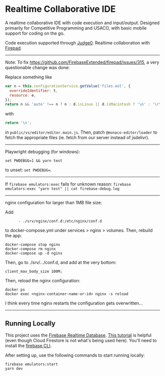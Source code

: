 # Realtime Collaborative IDE

A realtime collaborative IDE with code execution and input/output. Designed primarily for Competitive Programming and USACO, with basic mobile support for coding on the go.

Code execution supported through [Judge0](https://judge0.com/). Realtime collaboration with [Firepad](https://firepad.io/).

---

Note: To fix https://github.com/FirebaseExtended/firepad/issues/315, a very questionable change was done:

Replace something like

```javascript
var n = this.configurationService.getValue('files.eol', {
  overrideIdentifier: t,
  resource: e,
});
return n && 'auto' !== n ? n : d.isLinux || d.isMacintosh ? '\n' : '\r\n';
```

with

```javascript
return '\n';
```

in `public/vs/editor/editor.main.js`. Then, patch `@monaco-editor/loader` to fetch the appropriate files (ie. fetch from our server instead of jsdelivr).

---

Playwright debugging (for windows):

```
set PWDEBUG=1 && yarn test
```

to unset: `set PWDEBUG=`.

---

If `firebase emulators:exec` fails for unknown reason: `firebase emulators:exec "yarn test" || cat firebase-debug.log`

---

nginx configuration for larger than 1MB file size:

Add

```
      - ./srv/nginx/conf.d:/etc/nginx/conf.d
```

to docker-compose.yml under services > nginx > volumes. Then, rebuild the app:

```
docker-compose stop nginx
docker-compose rm nginx
docker-compose up -d nginx
```

Then, go to ./srv/.../conf.d, and add at the very bottom:

```
client_max_body_size 100M;
```

Then, reload the nginx configuration:

```
docker ps
docker exec <nginx-container-name-or-id> nginx -s reload
```

I think every time nginx restarts the configuration gets overwritten...

---

## Running Locally

This project uses the [Firebase Realtime Database](https://firebase.google.com/docs/database). [This tutorial](https://firebase.google.com/codelabs/firestore-web) is helpful (even though Cloud Firestore is not what's being used here). You'll need to install the [firebase CLI](https://firebase.google.com/docs/cli#install_the_firebase_cli).

After setting up, use the following commands to start running locally:

```
firebase emulators:start
yarn dev
```